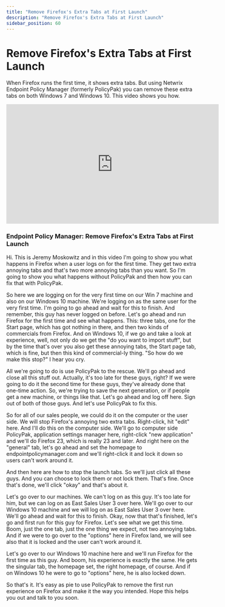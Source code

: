 ```yaml
---
title: "Remove Firefox's Extra Tabs at First Launch"
description: "Remove Firefox's Extra Tabs at First Launch"
sidebar_position: 60
---
```

# Remove Firefox's Extra Tabs at First Launch

When Firefox runs the first time, it shows extra tabs. But using Netwrix Endpoint Policy Manager
(formerly PolicyPak) you can remove these extra tabs on both Windows 7 and Windows 10. This video
shows you how.

<iframe width="560" height="315" src="https://www.youtube.com/embed/Dmlqk1NDzLs?si=Jppctaoy5yME6H8Z" title="YouTube video player" frameborder="0" allow="accelerometer; autoplay; clipboard-write; encrypted-media; gyroscope; picture-in-picture; web-share" referrerpolicy="strict-origin-when-cross-origin" allowfullscreen></iframe>

### Endpoint Policy Manager: Remove Firefox's Extra Tabs at First Launch

Hi. This is Jeremy Moskowitz and in this video I'm going to show you what happens in Firefox when a
user logs on for the first time. They get two extra annoying tabs and that's two more annoying tabs
than you want. So I'm going to show you what happens without PolicyPak and then how you can fix that
with PolicyPak.

So here we are logging on for the very first time on our Win 7 machine and also on our Windows 10
machine. We're logging on as the same user for the very first time. I'm going to go ahead and wait
for this to finish. And remember, this guy has never logged on before. Let's go ahead and run
Firefox for the first time and see what happens. This: three tabs, one for the Start page, which has
got nothing in there, and then two kinds of commercials from Firefox. And on Windows 10, if we go
and take a look at experience, well, not only do we get the "do you want to import stuff", but by
the time that's over you also get these annoying tabs, the Start page tab, which is fine, but then
this kind of commercial-ly thing. "So how do we make this stop?" I hear you cry.

All we're going to do is use PolicyPak to the rescue. We'll go ahead and close all this stuff out.
Actually, it's too late for these guys, right? If we were going to do it the second time for these
guys, they've already done that one-time action. So, we're trying to save the next generation, or if
people get a new machine, or things like that. Let's go ahead and log off here. Sign out of both of
those guys. And let's use PolicyPak to fix this.

So for all of our sales people, we could do it on the computer or the user side. We will stop
Firefox's annoying two extra tabs. Right-click, hit "edit" here. And I'll do this on the computer
side. We'll go to computer side PolicyPak, application settings manager here, right-click "new
application" and we'll do Firefox 23, which is really 23 and later. And right here on the "general"
tab, let's go ahead and set the homepage to endpointpolicymanager.com and we'll right-click it and lock it down
so users can't work around it.

And then here are how to stop the launch tabs. So we'll just click all these guys. And you can
choose to lock them or not lock them. That's fine. Once that's done, we'll click "okay" and that's
about it.

Let's go over to our machines. We can't log on as this guy. It's too late for him, but we can log on
as East Sales User 3 over here. We'll go over to our Windows 10 machine and we will log on as East
Sales User 3 over here. We'll go ahead and wait for this to finish. Okay, now that that's finished,
let's go and first run for this guy for Firefox. Let's see what we get this time. Boom, just the one
tab, just the one thing we expect, not two annoying tabs. And if we were to go over to the "options"
here in Firefox land, we will see also that it is locked and the user can't work around it.

Let's go over to our Windows 10 machine here and we'll run Firefox for the first time as this guy.
And boom, his experience is exactly the same. He gets the singular tab, the homepage set, the right
homepage, of course. And if on Windows 10 he were to go to "options" here, he is also locked down.

So that's it. It's easy as pie to use PolicyPak to remove the first run experience on Firefox and
make it the way you intended. Hope this helps you out and talk to you soon.
